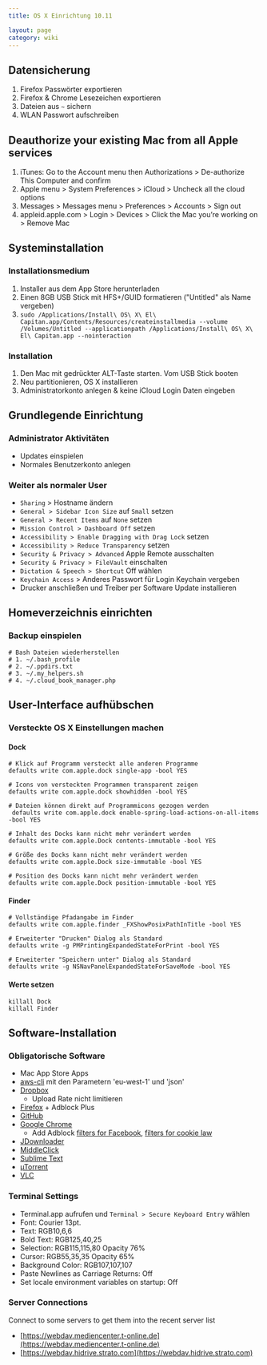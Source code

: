 ```yaml
---
title: OS X Einrichtung 10.11

layout: page
category: wiki
---
```


## Datensicherung

1. Firefox Passwörter exportieren
2. Firefox & Chrome Lesezeichen exportieren
3. Dateien aus `~` sichern
4. WLAN Passwort aufschreiben

## Deauthorize your existing Mac from all Apple services
1. iTunes: Go to the Account menu then Authorizations > De-authorize This Computer and confirm
2. Apple menu > System Preferences > iCloud > Uncheck all the cloud options
3. Messages > Messages menu > Preferences > Accounts > Sign out
4. appleid.apple.com > Login > Devices > Click the Mac you’re working on > Remove Mac

## Systeminstallation

### Installationsmedium

1. Installer aus dem App Store herunterladen
2. Einen 8GB USB Stick mit HFS+/GUID formatieren ("Untitled" als Name vergeben)
3. `sudo /Applications/Install\ OS\ X\ El\ Capitan.app/Contents/Resources/createinstallmedia --volume /Volumes/Untitled --applicationpath /Applications/Install\ OS\ X\ El\ Capitan.app --nointeraction`

### Installation

1. Den Mac mit gedrückter ALT-Taste starten. Vom USB Stick booten
2. Neu partitionieren, OS X installieren
3. Administratorkonto anlegen & keine iCloud Login Daten eingeben
 
## Grundlegende Einrichtung

### Administrator Aktivitäten
 
- Updates einspielen
- Normales Benutzerkonto anlegen
 
### Weiter als normaler User
 
- `Sharing` > Hostname ändern
- `General > Sidebar Icon Size` auf `Small` setzen
- `General > Recent Items` auf `None` setzen
- `Mission Control > Dashboard Off` setzen
- `Accessibility > Enable Dragging with Drag Lock` setzen
- `Accessibility > Reduce Transparency` setzen
- `Security & Privacy > Advanced` Apple Remote ausschalten
- `Security & Privacy > FileVault` einschalten
- `Dictation & Speech > Shortcut` Off wählen
- `Keychain Access` > Anderes Passwort für Login Keychain vergeben
- Drucker anschließen und Treiber per Software Update installieren
 
## Homeverzeichnis einrichten

### Backup einspielen

    # Bash Dateien wiederherstellen
    # 1. ~/.bash_profile
    # 2. ~/.ppdirs.txt
    # 3. ~/.my_helpers.sh
    # 4. ~/.cloud_book_manager.php

## User-Interface aufhübschen
 
### Versteckte OS X Einstellungen machen

#### Dock 

    # Klick auf Programm versteckt alle anderen Programme
    defaults write com.apple.dock single-app -bool YES

    # Icons von versteckten Programmen transparent zeigen
    defaults write com.apple.dock showhidden -bool YES
 
    # Dateien können direkt auf Programmicons gezogen werden
     defaults write com.apple.dock enable-spring-load-actions-on-all-items -bool YES
 
    # Inhalt des Docks kann nicht mehr verändert werden
    defaults write com.apple.Dock contents-immutable -bool YES

    # Größe des Docks kann nicht mehr verändert werden
    defaults write com.apple.Dock size-immutable -bool YES

    # Position des Docks kann nicht mehr verändert werden
    defaults write com.apple.Dock position-immutable -bool YES

#### Finder 

    # Vollständige Pfadangabe im Finder
    defaults write com.apple.finder _FXShowPosixPathInTitle -bool YES
 
    # Erweiterter "Drucken" Dialog als Standard
    defaults write -g PMPrintingExpandedStateForPrint -bool YES
 
    # Erweiterter "Speichern unter" Dialog als Standard
    defaults write -g NSNavPanelExpandedStateForSaveMode -bool YES

#### Werte setzen

    killall Dock
    killall Finder

## Software-Installation

### Obligatorische Software

- Mac App Store Apps
- [aws-cli](https://aws.amazon.com/cli/) mit den Parametern 'eu-west-1' und 'json'
- [Dropbox](https://www.dropbox.com/)
  - Upload Rate nicht limitieren
- [Firefox](https://www.mozilla.org/en-US/firefox/new/) + Adblock Plus
- [GitHub](https://desktop.github.com/)
- [Google Chrome](https://www.google.com/landing/chrome/beta/)
  - Add Adblock [filters for Facebook](http://facebook.adblockplus.me/en/), [filters for cookie law](http://prebake.eu/)
- [JDownloader](http://jdownloader.org/download/index)
- [MiddleClick](http://clement.beffa.org/labs/projects/middleclick/)
- [Sublime Text](http://www.sublimetext.com/)
- [µTorrent](http://www.utorrent.com)
- [VLC](http://www.videolan.org/vlc)

### Terminal Settings

- Terminal.app aufrufen und `Terminal > Secure Keyboard Entry` wählen
- Font: Courier 13pt.
- Text: RGB10,6,6
- Bold Text: RGB125,40,25
- Selection: RGB115,115,80 Opacity 76%
- Cursor: RGB55,35,35 Opacity 65%
- Background Color: RGB107,107,107
- Paste Newlines as Carriage Returns: Off
- Set locale environment variables on startup: Off

### Server Connections
Connect to some servers to get them into the recent server list

- [https://webdav.mediencenter.t-online.de](https://webdav.mediencenter.t-online.de)
- [https://webdav.hidrive.strato.com](https://webdav.hidrive.strato.com)
